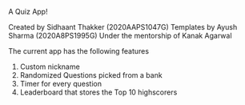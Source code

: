 A Quiz App!

Created by Sidhaant Thakker (2020AAPS1047G)
Templates by Ayush Sharma (2020A8PS1995G)
Under the mentorship of Kanak Agarwal 

The current app has the following features
1. Custom nickname
2. Randomized Questions picked from a bank
3. Timer for every question
4. Leaderboard that stores the Top 10 highscorers